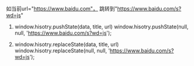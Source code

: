 如当前url="https://www.baidu.com"， 跳转到"https://www.baidu.com/s?wd=js"
1. window.hisotry.pushState(data, title, url)
window.hisotry.pushState(null, null, 'https://www.baidu.com/s?wd=js');

2. window.hisotry.replaceState(data, title, url)
window.hisotry.replaceState(null, null, 'https://www.baidu.com/s?wd=js');
